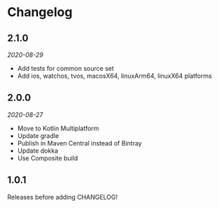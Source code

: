 Changelog
=========

2.1.0
-----

_2020-08-29_

 - Add tests for common source set
 - Add ios, watchos, tvos, macosX64, linuxArm64, linuxX64 platforms

2.0.0
-----

_2020-08-27_

 - Move to Kotlin Multiplatform
 - Update gradle
 - Publish in Maven Central instead of Bintray
 - Update dokka
 - Use Composite build


1.0.1
-----

Releases before adding CHANGELOG!
